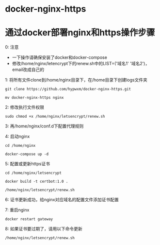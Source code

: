 # docker-nginx-https
# 通过docker部署nginx和https操作步骤

0: 注意
* 一下操作请确保安装了docker和docker-compose
* 修改/home/nginx/letencrypt下的renew.sh中的LIST=('域名1' '域名2')，email改成自己的

1: 将所有文件clone到/home/nginx目录下，在/home目录下创建logs文件夹
```git
git clone https://github.com/hypwxm/docker-nginx-https.git
```
```shell
mv docker-nginx-https nginx
```

2: 修改执行文件权限
```shell
sudo chmod +x /home/nginx/letsencrypt/renew.sh
```

3: 再/home/nginx/conf.d下配置代理规则

4: 启动nginx
```shell
cd /home/nginx
```
```docker-compose
docker-compose up -d
```

5: 配置或更新https证书
```shell
cd /home/nginx/letsencrypt
```
```docker
docker build -t certbot:1.0 .
```
```shell
/home/nginx/letsencrypt/renew.sh
```


6: 证书更新成功，给nginx对应域名的配置文件添加证书配置

7: 重启nginx
```shell
docker restart gateway
```



8: 如果证书要过期了，请用以下命令更新
```shell
/home/nginx/letsencrypt/renew.sh
```